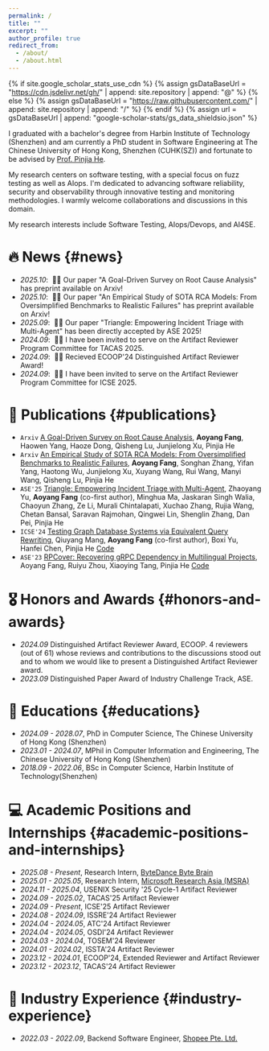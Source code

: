 ```yaml
---
permalink: /
title: ""
excerpt: ""
author_profile: true
redirect_from: 
  - /about/
  - /about.html
---
```


{% if site.google_scholar_stats_use_cdn %}
{% assign gsDataBaseUrl = "https://cdn.jsdelivr.net/gh/" | append: site.repository | append: "@" %}
{% else %}
{% assign gsDataBaseUrl = "https://raw.githubusercontent.com/" | append: site.repository | append: "/" %}
{% endif %}
{% assign url = gsDataBaseUrl | append: "google-scholar-stats/gs_data_shieldsio.json" %}

<span class='anchor' id='about-me'></span>

I graduated with a bachelor's degree from Harbin Institute of Technology (Shenzhen) and am currently a PhD student in Software Engineering at The Chinese University of Hong Kong, Shenzhen (CUHK(SZ)) and fortunate to be advised by [Prof. Pinjia He](https://pinjiahe.github.io/).

My research centers on software testing, with a special focus on fuzz testing as well as AIops. I'm dedicated to advancing software reliability, security and observability through innovative testing and monitoring methodologies. I warmly welcome collaborations and discussions in this domain.

My research interests include Software Testing, AIops/Devops, and AI4SE. 

# 🔥 News {#news}
- *2025.10*: &nbsp;🎉🎉 Our paper "A Goal-Driven Survey on Root Cause Analysis" has preprint available on Arxiv!
- *2025.10*: &nbsp;🎉🎉 Our paper "An Empirical Study of SOTA RCA Models: From Oversimplified Benchmarks to Realistic Failures" has preprint available on Arxiv!
- *2025.09*: &nbsp;🎉🎉 Our paper "Triangle: Empowering Incident Triage with Multi-Agent" has been directly accepted by ASE 2025!
- *2024.09*: &nbsp;🎉🎉 I have been invited to serve on the Artifact Reviewer Program Committee for TACAS 2025.
- *2024.09*: &nbsp;🎉🎉 Recieved ECOOP'24 Distinguished Artifact Reviewer Award!
- *2024.09*: &nbsp;🎉🎉 I have been invited to serve on the Artifact Reviewer Program Committee for ICSE 2025.


# 📝 Publications {#publications} 

- `Arxiv` [A Goal-Driven Survey on Root Cause Analysis](https://arxiv.org/abs/2510.19593), **Aoyang Fang**, Haowen Yang, Haoze Dong, Qisheng Lu, Junjielong Xu, Pinjia He
- `Arxiv` [An Empirical Study of SOTA RCA Models: From Oversimplified Benchmarks to Realistic Failures](https://www.arxiv.org/abs/2510.04711), **Aoyang Fang**, Songhan Zhang, Yifan Yang, Haotong Wu, Junjielong Xu, Xuyang Wang, Rui Wang, Manyi Wang, Qisheng Lu, Pinjia He
- `ASE'25` [Triangle: Empowering Incident Triage with Multi-Agent](/assets/publications/ase25/ASE_triangle.pdf), Zhaoyang Yu, **Aoyang Fang** (co-first author), Minghua Ma, Jaskaran Singh Walia, Chaoyun Zhang, Ze Li, Murali Chintalapati, Xuchao Zhang, Rujia Wang, Chetan Bansal, Saravan Rajmohan, Qingwei Lin, Shenglin Zhang, Dan Pei, Pinjia He
- `ICSE'24` [Testing Graph Database Systems via Equivalent Query Rewriting](/assets/publications/icse24/grev.pdf), Qiuyang Mang, **Aoyang Fang** (co-first author), Boxi Yu, Hanfei Chen, Pinjia He <a href="https://github.com/CUHK-SE-Group/GRev" class="badge">Code</a>
- `ASE'23` [RPCover: Recovering gRPC Dependency in Multilingual Projects](/assets/publications/ase23/ASE_grpc.pdf), Aoyang Fang, Ruiyu Zhou, Xiaoying Tang, Pinjia He <a href="https://github.com/CUHK-SE-Group/protoc-gen-scip" class="badge">Code</a>


# 🎖 Honors and Awards {#honors-and-awards}
- *2024.09* Distinguished Artifact Reviewer Award, ECOOP. 4 reviewers (out of 61) whose reviews and contributions to the discussions stood out and to whom we would like to present a Distinguished Artifact Reviewer award.
- *2023.09* Distinguished Paper Award of Industry Challenge Track, ASE. 

# 📖 Educations {#educations}
- *2024.09 - 2028.07*, PhD in Computer Science, The Chinese University of Hong Kong (Shenzhen)
- *2023.01 - 2024.07*, MPhil in Computer Information and Engineering, The Chinese University of Hong Kong (Shenzhen)
- *2018.09 - 2022.06*, BSc in Computer Science, Harbin Institute of Technology(Shenzhen) 

# 💻 Academic Positions and Internships {#academic-positions-and-internships}
- *2025.08 - Present*, Research Intern, [ByteDance Byte Brain](https://www.bytedance.com/)
- *2025.01 - 2025.05*, Research Intern, [Microsoft Research Asia (MSRA)](https://www.microsoft.com/en-us/research/lab/microsoft-research-asia/)
- *2024.11 - 2025.04*, USENIX Security '25 Cycle-1 Artifact Reviewer
- *2024.09 - 2025.02*, TACAS'25 Artifact Reviewer
- *2024.09 - Present*, ICSE'25 Artifact Reviewer
- *2024.08 - 2024.09*, ISSRE'24 Artifact Reviewer
- *2024.04 - 2024.05*, ATC'24 Artifact Reviewer
- *2024.04 - 2024.05*, OSDI'24 Artifact Reviewer
- *2024.03 - 2024.04*, TOSEM'24 Reviewer
- *2024.01 - 2024.02*, ISSTA'24 Artifact Reviewer
- *2023.12 - 2024.01*, ECOOP'24, Extended Reviewer and Artifact Reviewer
- *2023.12 - 2023.12*, TACAS'24 Artifact Reviewer

# 💼 Industry Experience {#industry-experience}
- *2022.03 - 2022.09*, Backend Software Engineer, [Shopee Pte. Ltd.](https://shopee.com/)